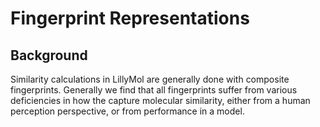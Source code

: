# Fingerprint Representations

## Background
Similarity calculations in LillyMol are generally done with composite fingerprints.
Generally we find that all fingerprints suffer from various deficiencies in how
the capture molecular similarity, either from a human perception perspective, or
from performance in a model.
